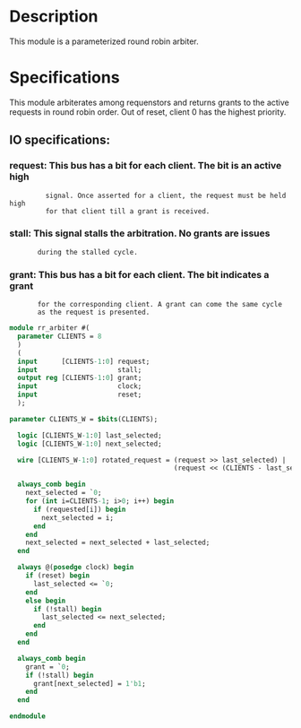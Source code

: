 # Description
This module is a parameterized round robin arbiter.
# Specifications
This module arbiterates among requenstors and returns grants
to the active requests in round robin order. Out of reset,
client 0 has the highest priority.
## IO specifications:
### request: This bus has a bit for each client. The bit is an active high
             signal. Once asserted for a client, the request must be held high
             for that client till a grant is received.
### stall: This signal stalls the arbitration. No grants are issues
           during the stalled cycle.
### grant: This bus has a bit for each client. The bit indicates a grant
           for the corresponding client. A grant can come the same cycle
           as the request is presented.

```sv
module rr_arbiter #(
  parameter CLIENTS = 8
  )
  (
  input      [CLIENTS-1:0] request;
  input                    stall;
  output reg [CLIENTS-1:0] grant;
  input                    clock;
  input                    reset;
  );

parameter CLIENTS_W = $bits(CLIENTS);

  logic [CLIENTS_W-1:0] last_selected;
  logic [CLIENTS_W-1:0] next_selected;

  wire [CLIENTS_W-1:0] rotated_request = (request >> last_selected) |
                                         (request << (CLIENTS - last_selected));

  always_comb begin
    next_selected = `0;
    for (int i=CLIENTS-1; i>0; i++) begin
      if (requested[i]) begin
        next_selected = i;
      end
    end
    next_selected = next_selected + last_selected;
  end

  always @(posedge clock) begin
    if (reset) begin
      last_selected <= `0;
    end
    else begin
      if (!stall) begin
        last_selected <= next_selected;
      end
    end
  end

  always_comb begin
    grant = `0;
    if (!stall) begin
      grant[next_selected] = 1'b1;
    end
  end

endmodule
```
